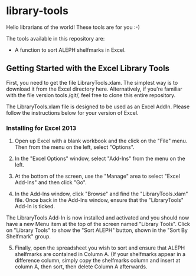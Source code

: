 # library-tools
Hello librarians of the world! These tools are for you :-)

The tools available in this repository are:
* A function to sort ALEPH shelfmarks in Excel.

## Getting Started with the Excel Library Tools

First, you need to get the file LibraryTools.xlam. The simplest way is to download it from the Excel directory here. Alternatively, if you're familiar with the file version tools /git/, feel free to clone this entire repository.

The LibraryTools.xlam file is designed to be used as an Excel AddIn. Please follow the instructions below for your version of Excel.

### Installing for Excel 2013

1. Open up Excel with a blank workbook and the click on the "File" menu. Then from the menu on the left, select "Options".

2. In the "Excel Options" window, select "Add-Ins" from the menu on the left.

3. At the bottom of the screen, use the "Manage" area to select "Excel Add-Ins" and then click "Go".

4. In the Add-Ins window, click "Browse" and find the "LibraryTools.xlam" file. Once back in the Add-Ins window, ensure that the "LibraryTools" Add-In is ticked.

The LibraryTools Add-In is now installed and activated and you should now have a new Menu item at the top of the screen named "Library Tools". Click on "Library Tools" to show the "Sort ALEPH" button, shown in the "Sort By Shelfmark" group.

5. Finally, open the spreadsheet you wish to sort and ensure that ALEPH shelfmarks are contained in Column A. (If your shelfmarks appear in a difference column, simply copy the shelfmarks column and insert at column A, then sort, then delete Column A afterwards.
